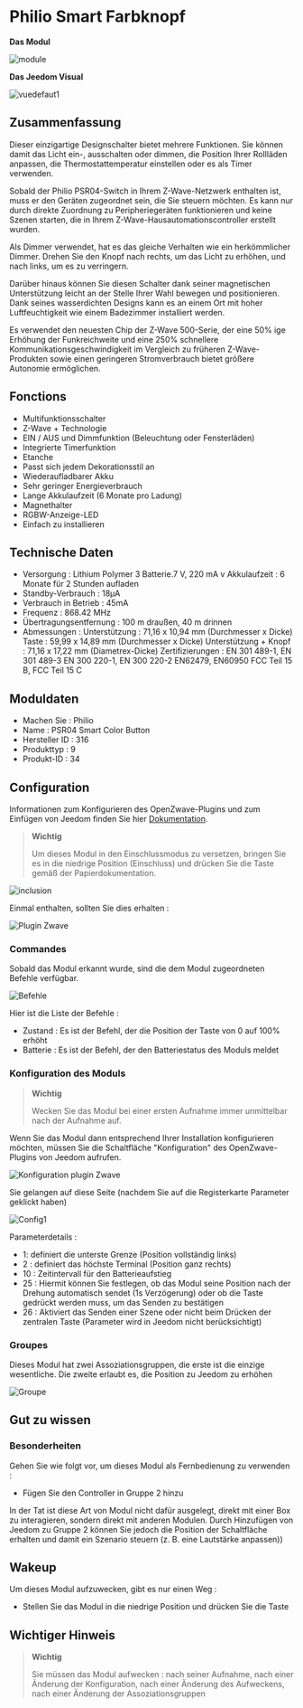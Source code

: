 # Philio Smart Farbknopf

**Das Modul**

![module](images/philio.psr04/module.jpg)

**Das Jeedom Visual**

![vuedefaut1](images/philio.psr04/vuedefaut1.jpg)

## Zusammenfassung

Dieser einzigartige Designschalter bietet mehrere Funktionen. Sie können damit das Licht ein-, ausschalten oder dimmen, die Position Ihrer Rollläden anpassen, die Thermostattemperatur einstellen oder es als Timer verwenden.

Sobald der Philio PSR04-Switch in Ihrem Z-Wave-Netzwerk enthalten ist, muss er den Geräten zugeordnet sein, die Sie steuern möchten. Es kann nur durch direkte Zuordnung zu Peripheriegeräten funktionieren und keine Szenen starten, die in Ihrem Z-Wave-Hausautomationscontroller erstellt wurden.

Als Dimmer verwendet, hat es das gleiche Verhalten wie ein herkömmlicher Dimmer. Drehen Sie den Knopf nach rechts, um das Licht zu erhöhen, und nach links, um es zu verringern.

Darüber hinaus können Sie diesen Schalter dank seiner magnetischen Unterstützung leicht an der Stelle Ihrer Wahl bewegen und positionieren. Dank seines wasserdichten Designs kann es an einem Ort mit hoher Luftfeuchtigkeit wie einem Badezimmer installiert werden.

Es verwendet den neuesten Chip der Z-Wave 500-Serie, der eine 50% ige Erhöhung der Funkreichweite und eine 250% schnellere Kommunikationsgeschwindigkeit im Vergleich zu früheren Z-Wave-Produkten sowie einen geringeren Stromverbrauch bietet größere Autonomie ermöglichen.

## Fonctions

-   Multifunktionsschalter
-   Z-Wave + Technologie
-   EIN / AUS und Dimmfunktion (Beleuchtung oder Fensterläden)
-   Integrierte Timerfunktion
-   Etanche
-   Passt sich jedem Dekorationsstil an
-   Wiederaufladbarer Akku
-   Sehr geringer Energieverbrauch
-   Lange Akkulaufzeit (6 Monate pro Ladung)
-   Magnethalter
-   RGBW-Anzeige-LED
-   Einfach zu installieren

## Technische Daten

-   Versorgung : Lithium Polymer 3 Batterie.7 V, 220 mA v Akkulaufzeit : 6 Monate für 2 Stunden aufladen
-   Standby-Verbrauch : 18µA
-   Verbrauch in Betrieb : 45mA
-   Frequenz : 868.42 MHz
-   Übertragungsentfernung : 100 m draußen, 40 m drinnen
-   Abmessungen : Unterstützung : 71,16 x 10,94 mm (Durchmesser x Dicke) Taste : 59,99 x 14,89 mm (Durchmesser x Dicke) Unterstützung + Knopf : 71,16 x 17,22 mm (Diametrex-Dicke) Zertifizierungen : EN 301 489-1, EN 301 489-3 EN 300 220-1, EN 300 220-2 EN62479, EN60950 FCC Teil 15 B, FCC Teil 15 C

## Moduldaten

-   Machen Sie : Philio
-   Name : PSR04 Smart Color Button
-   Hersteller ID : 316
-   Produkttyp : 9
-   Produkt-ID : 34

## Configuration

Informationen zum Konfigurieren des OpenZwave-Plugins und zum Einfügen von Jeedom finden Sie hier [Dokumentation](https://doc.jeedom.com/de_DE/plugins/automation%20protocol/openzwave/).

> **Wichtig**
>
> Um dieses Modul in den Einschlussmodus zu versetzen, bringen Sie es in die niedrige Position (Einschluss) und drücken Sie die Taste gemäß der Papierdokumentation.

![inclusion](images/philio.psr04/inclusion.jpg)

Einmal enthalten, sollten Sie dies erhalten :

![Plugin Zwave](images/philio.psr04/information.jpg)

### Commandes

Sobald das Modul erkannt wurde, sind die dem Modul zugeordneten Befehle verfügbar.

![Befehle](images/philio.psr04/commandes.jpg)

Hier ist die Liste der Befehle :

-   Zustand : Es ist der Befehl, der die Position der Taste von 0 auf 100% erhöht
-   Batterie : Es ist der Befehl, der den Batteriestatus des Moduls meldet

### Konfiguration des Moduls

> **Wichtig**
>
> Wecken Sie das Modul bei einer ersten Aufnahme immer unmittelbar nach der Aufnahme auf.

Wenn Sie das Modul dann entsprechend Ihrer Installation konfigurieren möchten, müssen Sie die Schaltfläche "Konfiguration" des OpenZwave-Plugins von Jeedom aufrufen.

![Konfiguration plugin Zwave](images/plugin/bouton_configuration.jpg)

Sie gelangen auf diese Seite (nachdem Sie auf die Registerkarte Parameter geklickt haben)

![Config1](images/philio.psr04/config1.jpg)

Parameterdetails :

-   1: definiert die unterste Grenze (Position vollständig links)
-   2 : definiert das höchste Terminal (Position ganz rechts)
-   10 : Zeitintervall für den Batterieaufstieg
-   25 : Hiermit können Sie festlegen, ob das Modul seine Position nach der Drehung automatisch sendet (1s Verzögerung) oder ob die Taste gedrückt werden muss, um das Senden zu bestätigen
-   26 : Aktiviert das Senden einer Szene oder nicht beim Drücken der zentralen Taste (Parameter wird in Jeedom nicht berücksichtigt)

### Groupes

Dieses Modul hat zwei Assoziationsgruppen, die erste ist die einzige wesentliche. Die zweite erlaubt es, die Position zu Jeedom zu erhöhen

![Groupe](images/philio.psr04/groupe.jpg)

## Gut zu wissen

### Besonderheiten

Gehen Sie wie folgt vor, um dieses Modul als Fernbedienung zu verwenden :

-   Fügen Sie den Controller in Gruppe 2 hinzu

In der Tat ist diese Art von Modul nicht dafür ausgelegt, direkt mit einer Box zu interagieren, sondern direkt mit anderen Modulen. Durch Hinzufügen von Jeedom zu Gruppe 2 können Sie jedoch die Position der Schaltfläche erhalten und damit ein Szenario steuern (z. B. eine Lautstärke anpassen))

## Wakeup

Um dieses Modul aufzuwecken, gibt es nur einen Weg :

-   Stellen Sie das Modul in die niedrige Position und drücken Sie die Taste

## Wichtiger Hinweis

> **Wichtig**
>
> Sie müssen das Modul aufwecken : nach seiner Aufnahme, nach einer Änderung der Konfiguration, nach einer Änderung des Aufweckens, nach einer Änderung der Assoziationsgruppen
